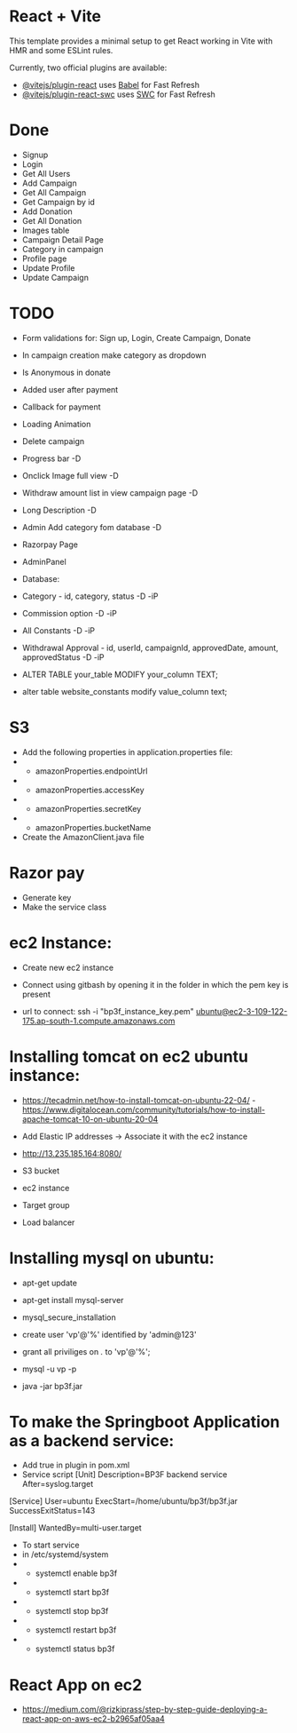 # React + Vite

This template provides a minimal setup to get React working in Vite with HMR and some ESLint rules.

Currently, two official plugins are available:

- [@vitejs/plugin-react](https://github.com/vitejs/vite-plugin-react/blob/main/packages/plugin-react/README.md) uses [Babel](https://babeljs.io/) for Fast Refresh
- [@vitejs/plugin-react-swc](https://github.com/vitejs/vite-plugin-react-swc) uses [SWC](https://swc.rs/) for Fast Refresh

# Done
- Signup
- Login
- Get All Users
- Add Campaign
- Get All Campaign
- Get Campaign by id
- Add Donation
- Get All Donation
- Images table
- Campaign Detail Page
- Category in campaign
- Profile page
- Update Profile
- Update Campaign

# TODO
- Form validations for: Sign up, Login, Create Campaign, Donate
- In campaign creation make category as dropdown
- Is Anonymous in donate
- Added user after payment
- Callback for payment
- Loading Animation
- Delete campaign
- Progress bar -D

- Onclick Image full view -D

- Withdraw amount list in view campaign page -D
- Long Description -D
- Admin Add category fom database -D
- Razorpay Page 

- AdminPanel

- Database:
- Category - id, category, status -D -iP
- Commission option -D -iP
- All Constants -D -iP
- Withdrawal Approval - id, userId, campaignId, approvedDate, amount, approvedStatus -D -iP

- ALTER TABLE your_table MODIFY your_column TEXT;
- alter table website_constants modify value_column text;

# S3
- Add the following properties in application.properties file:
- - amazonProperties.endpointUrl
- - amazonProperties.accessKey
- - amazonProperties.secretKey
- - amazonProperties.bucketName
- Create the AmazonClient.java file


# Razor pay
- Generate key
- Make the service class


# ec2 Instance:
- Create new ec2 instance
- Connect using gitbash by opening it in the folder in which the pem key is present

- url to connect: ssh -i "bp3f_instance_key.pem" ubuntu@ec2-3-109-122-175.ap-south-1.compute.amazonaws.com

# Installing tomcat on ec2 ubuntu instance: 
- https://tecadmin.net/how-to-install-tomcat-on-ubuntu-22-04/
-https://www.digitalocean.com/community/tutorials/how-to-install-apache-tomcat-10-on-ubuntu-20-04
- Add Elastic IP addresses -> Associate it with the ec2 instance

- http://13.235.185.164:8080/

- S3 bucket
- ec2 instance
- Target group
- Load balancer

# Installing mysql on ubuntu:
- apt-get update
- apt-get install mysql-server
- mysql_secure_installation
- create user 'vp'@'%' identified by 'admin@123'
- grant all priviliges on *.* to 'vp'@'%';
- mysql -u vp -p

- java -jar bp3f.jar

# To make the Springboot Application as a backend service:
- Add  <executable>true</executable> in plugin in pom.xml
- Service script
[Unit]
Description=BP3F backend service
After=syslog.target

[Service]
User=ubuntu
ExecStart=/home/ubuntu/bp3f/bp3f.jar
SuccessExitStatus=143

[Install]
WantedBy=multi-user.target

- To start service
- in /etc/systemd/system
- - systemctl enable bp3f
- - systemctl start bp3f
- - systemctl stop bp3f
- - systemctl restart bp3f
- - systemctl status bp3f

# React App on ec2
- https://medium.com/@rizkiprass/step-by-step-guide-deploying-a-react-app-on-aws-ec2-b2965af05aa4